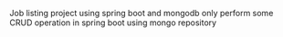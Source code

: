 Job listing project using spring boot and mongodb 
only perform some CRUD operation in spring boot using mongo repository 
